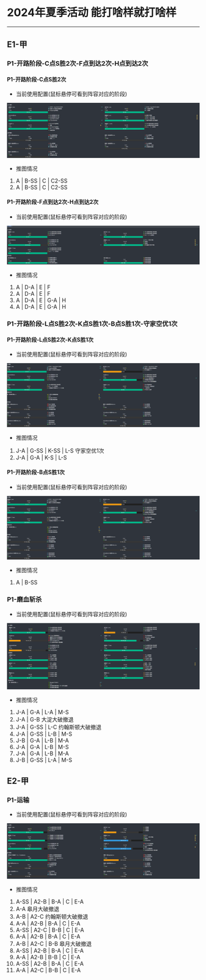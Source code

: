 # 2024年夏季活动 能打啥样就打啥样
---

## E1-甲

### P1-开路阶段-C点S胜2次-F点到达2次-H点到达2次

####  P1-开路阶段-C点S胜2次

- 当前使用配置(鼠标悬停可看到阵容对应的阶段)

![节点](./记录相关图片/E1-P1-开路阶段-C点S胜2次.png "E1-P1-开路阶段-C点S胜2次")

- 推图情况

1. A | B-SS | C | C2-SS
2. A | B-SS | C | C2-SS

####  P1-开路阶段-F点到达2次-H点到达2次

- 当前使用配置(鼠标悬停可看到阵容对应的阶段)

![节点](./记录相关图片/E1-P1-开路阶段-F点到达2次-H点到达2次.png "E1-P1-开路阶段-F点到达2次-H点到达2次")

- 推图情况

1. A | D-A | E | F
2. A | D-A | E | F
3. A | D-A | E | G-A | H
4. A | D-A | E | G-A | H

### P1-开路阶段-L点S胜2次-K点S胜1次-B点S胜1次-守家空优1次

####  P1-开路阶段-L点S胜2次-K点S胜1次

- 当前使用配置(鼠标悬停可看到阵容对应的阶段)

![节点](./记录相关图片/E1-P1-开路阶段-L点S胜2次-K点S胜1次.png "E1-P1-开路阶段-L点S胜2次-K点S胜1次")

- 推图情况

1. J-A | G-SS | K-SS | L-S 守家空优1次
2. J-A | G-A  | K-S  | L-S

####  P1-开路阶段-B点S胜1次

- 当前使用配置(鼠标悬停可看到阵容对应的阶段)

![节点](./记录相关图片/E1-P1-开路阶段-L点S胜2次-K点S胜1次.png "E1-P1-开路阶段-C点S胜2次")

- 推图情况

1. A | B-SS

### P1-磨血斩杀

- 当前使用配置(鼠标悬停可看到阵容对应的阶段)

![节点](./记录相关图片/E1-P1-磨血斩杀.png "E1-P1-磨血斩杀")

- 推图情况

1. J-A | G-A  | L-A | M-S
2. J-A | G-B 大淀大破撤退
3. J-A | G-SS | L-C 约翰斯顿大破撤退
4. J-A | G-SS | L-B | M-S
5. J-B | G-A  | L-B | M-A
6. J-A | G-A  | L-B | M-S
7. J-A | G-A  | L-B | M-A
8. J-B | G-SS | L-A | M-S

## E2-甲

### P1-运输

- 当前使用配置(鼠标悬停可看到阵容对应的阶段)

![节点](./记录相关图片/E2-P1-运输.png "E2-P1-运输")

- 推图情况

1. A-SS | A2-B | B-A | C | E-A
2. A-A 皋月大破撤退
3. A-B  | A2-C 约翰斯顿大破撤退
4. A-A  | A2-B | B-A | C | E-A
5. A-SS | A2-C | B-B | C | E-A
6. A-A  | A2-B | B-A | C | E-A
7. A-B  | A2-C | B-B 皋月大破撤退
8. A-SS | A2-B | B-A | C | E-A
9. A-A  | A2-B | B-B | C | E-A
10. A-SS | A2-B | B-A | C | E-A
11. A-A  | A2-C | B-B | C | E-A

